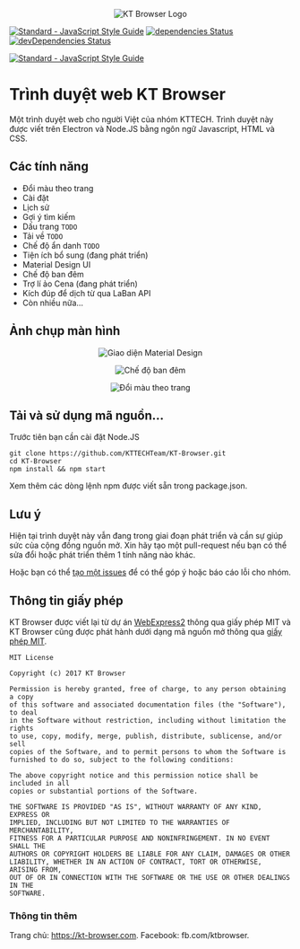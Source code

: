 <p align="center">
  <img alt="KT Browser Logo" src="http://kt-browser.com/ktbrowserlogo.png" />
</p>

[![Standard - JavaScript Style Guide](https://img.shields.io/badge/code_style-standard-brightgreen.svg)](http://standardjs.com)
[![dependencies Status](https://david-dm.org/KTTECHTeam/KT-Browser/status.svg)](https://david-dm.org/KTTECHTeam/KT-Browser)
[![devDependencies Status](https://david-dm.org/KTTECHTeam/KT-Browser/dev-status.svg)](https://david-dm.org/KTTECHTeam/KT-Browser?type=dev)

[![Standard - JavaScript Style Guide](https://cdn.rawgit.com/feross/standard/master/badge.svg)](https://github.com/feross/standard)

# Trình duyệt web KT Browser

Một trình duyệt web cho người Việt của nhóm KTTECH. Trình duyệt này được viết trên Electron và Node.JS bằng ngôn ngữ Javascript, HTML và CSS.

## Các tính năng
* Đổi màu theo trang
* Cài đặt
* Lịch sử
* Gợi ý tìm kiếm
* Dấu trang `TODO`
* Tải về `TODO`
* Chế độ ẩn danh `TODO`
* Tiện ích bổ sung (đang phát triển)
* Material Design UI
* Chế độ ban đêm
* Trợ lí ảo Cena (đang phát triển)
* Kích đúp để dịch từ qua LaBan API
* Còn nhiều nữa...

## Ảnh chụp màn hình

<p align="center">
  <img alt="Giao diện Material Design" src="http://kt-browser.com/tinhnang1.png" />
</p>
<p align="center">
  <img alt="Chế độ ban đêm" src="http://kt-browser.com/tinhnang2.png" />
</p>
<p align="center">
  <img alt="Đổi màu theo trang" src="http://kt-browser.com/tinhnang6.png" />
</p>

## Tải và sử dụng mã nguồn...

Trước tiên bạn cần cài đặt Node.JS

```
git clone https://github.com/KTTECHTeam/KT-Browser.git
cd KT-Browser
npm install && npm start
```

Xem thêm các dòng lệnh npm được viết sẵn trong package.json.

## Lưu ý

Hiện tại trình duyệt này vẫn đang trong giai đoạn phát triển và cần sự giúp sức của cộng đồng nguồn mở. Xin hãy tạo một pull-request nếu bạn có thể sửa đổi hoặc phát triển thêm 1 tính năng nào khác.

Hoặc bạn có thể [tạo một issues](https://github.com/KTTECHTeam/KT-Browser/issues) để có thể góp ý hoặc báo cáo lỗi cho nhóm.

## Thông tin giấy phép
KT Browser được viết lại từ dự án [WebExpress2](https://github.com/Sential/WebExpress2) thông qua giấy phép MIT và KT Browser cũng được phát hành dưới dạng mã nguồn mở thông qua [giấy phép MIT](https://github.com/KTTECHTeam/KT-Browser/blob/master/LICENSE).

```
MIT License

Copyright (c) 2017 KT Browser

Permission is hereby granted, free of charge, to any person obtaining a copy
of this software and associated documentation files (the "Software"), to deal
in the Software without restriction, including without limitation the rights
to use, copy, modify, merge, publish, distribute, sublicense, and/or sell
copies of the Software, and to permit persons to whom the Software is
furnished to do so, subject to the following conditions:

The above copyright notice and this permission notice shall be included in all
copies or substantial portions of the Software.

THE SOFTWARE IS PROVIDED "AS IS", WITHOUT WARRANTY OF ANY KIND, EXPRESS OR
IMPLIED, INCLUDING BUT NOT LIMITED TO THE WARRANTIES OF MERCHANTABILITY,
FITNESS FOR A PARTICULAR PURPOSE AND NONINFRINGEMENT. IN NO EVENT SHALL THE
AUTHORS OR COPYRIGHT HOLDERS BE LIABLE FOR ANY CLAIM, DAMAGES OR OTHER
LIABILITY, WHETHER IN AN ACTION OF CONTRACT, TORT OR OTHERWISE, ARISING FROM,
OUT OF OR IN CONNECTION WITH THE SOFTWARE OR THE USE OR OTHER DEALINGS IN THE
SOFTWARE.
```

### Thông tin thêm
Trang chủ: https://kt-browser.com.
Facebook: fb.com/ktbrowser.
